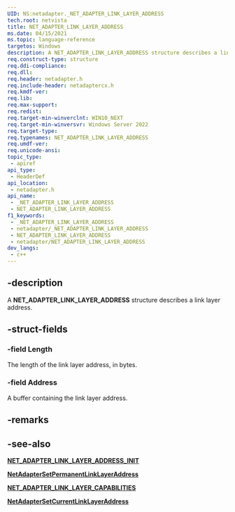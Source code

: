 ```yaml
---
UID: NS:netadapter._NET_ADAPTER_LINK_LAYER_ADDRESS
tech.root: netvista
title: NET_ADAPTER_LINK_LAYER_ADDRESS
ms.date: 04/15/2021
ms.topic: language-reference
targetos: Windows
description: A NET_ADAPTER_LINK_LAYER_ADDRESS structure describes a link layer address.
req.construct-type: structure
req.ddi-compliance: 
req.dll: 
req.header: netadapter.h
req.include-header: netadaptercx.h
req.kmdf-ver: 
req.lib: 
req.max-support: 
req.redist: 
req.target-min-winverclnt: WIN10_NEXT
req.target-min-winversvr: Windows Server 2022
req.target-type: 
req.typenames: NET_ADAPTER_LINK_LAYER_ADDRESS
req.umdf-ver: 
req.unicode-ansi: 
topic_type:
 - apiref
api_type:
 - HeaderDef
api_location:
 - netadapter.h
api_name:
 - _NET_ADAPTER_LINK_LAYER_ADDRESS
 - NET_ADAPTER_LINK_LAYER_ADDRESS
f1_keywords:
 - _NET_ADAPTER_LINK_LAYER_ADDRESS
 - netadapter/_NET_ADAPTER_LINK_LAYER_ADDRESS
 - NET_ADAPTER_LINK_LAYER_ADDRESS
 - netadapter/NET_ADAPTER_LINK_LAYER_ADDRESS
dev_langs:
 - c++
---
```


## -description

A **NET_ADAPTER_LINK_LAYER_ADDRESS** structure describes a link layer address.

## -struct-fields

### -field Length

The length of the link layer address, in bytes.

### -field Address

A buffer containing the link layer address.

## -remarks

## -see-also

[**NET_ADAPTER_LINK_LAYER_ADDRESS_INIT**](nf-netadapter-net_adapter_link_layer_address_init.md)

[**NetAdapterSetPermanentLinkLayerAddress**](nf-netadapter-netadaptersetpermanentlinklayeraddress.md)

[**NET_ADAPTER_LINK_LAYER_CAPABILITIES**](ns-netadapter-_net_adapter_link_layer_capabilities.md)

[**NetAdapterSetCurrentLinkLayerAddress**](nf-netadapter-netadaptersetcurrentlinklayeraddress.md)